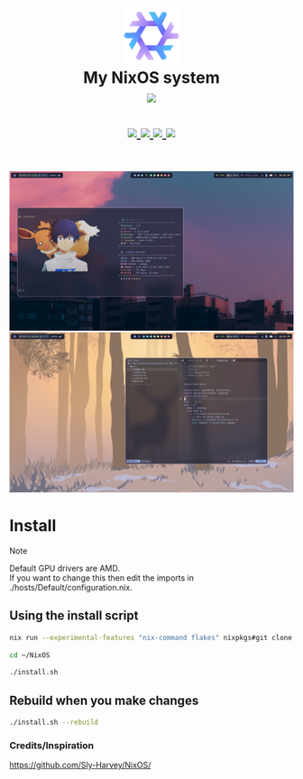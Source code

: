<h1 align="center">
   <img src="assets/nixos-logo.png" width="100px" /> 
   <br>
      My NixOS system
   <br>
      <img src="https://raw.githubusercontent.com/catppuccin/catppuccin/main/assets/palette/macchiato.png" width="600px" /> <br>
   <div align="center">

   <div align="center">
      <p></p>
      <div align="center">
         <a href="https://github.com/Leorevoir/NixOS/stargazers">
            <img src="https://img.shields.io/github/stars/Leorevoir/NixOS?color=F5BDE6&labelColor=303446&style=for-the-badge&logo=starship&logoColor=F5BDE6">
         </a>
         <a href="https://github.com/Leorevoir/NixOS/">
            <img src="https://img.shields.io/github/repo-size/Leorevoir/NixOS?color=C6A0F6&labelColor=303446&style=for-the-badge&logo=github&logoColor=C6A0F6">
         </a>
         <a = href="https://nixos.org">
            <img src="https://img.shields.io/badge/NixOS-Unstable-blue?style=for-the-badge&logo=NixOS&logoColor=white&label=NixOS&labelColor=303446&color=91D7E3">
         </a>
         <a href="https://github.com/Leorevoir/NixOS/blob/main/LICENSE">
            <img src="https://img.shields.io/static/v1.svg?style=for-the-badge&label=License&message=MIT&colorA=313244&colorB=F5A97F&logo=unlicense&logoColor=F5A97F&"/>
         </a>
      </div>
      <br>
   </div>
</h1>

![Screenshot](assets/wip_preview2.png)
![Screenshot](assets/wip_preview.png)

# Install

> [!Note]
>
> <p>Default GPU drivers are AMD.<br>
> If you want to change this then edit the imports in ./hosts/Default/configuration.nix.</p>

## Using the install script

```bash
nix run --experimental-features "nix-command flakes" nixpkgs#git clone https://github.com/Leorevoir/NixOS.git ~/NixOS
```

```bash
cd ~/NixOS
```

```bash
./install.sh
```

## Rebuild when you make changes

```bash
./install.sh --rebuild
```

### Credits/Inspiration

https://github.com/Sly-Harvey/NixOS/
